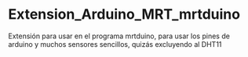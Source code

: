 # Extension_Arduino_MRT_mrtduino
Extensión para usar en el programa mrtduino, para usar los pines de arduino y muchos sensores sencillos, quizás excluyendo al DHT11



